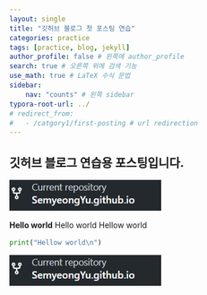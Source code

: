 ```yaml
---
layout: single
title: "깃허브 블로그 첫 포스팅 연습"
categories: practice
tags: [practice, blog, jekyll]
author_profile: false # 왼쪽에 author_profile
search: true # 오른쪽 위에 검색 기능
use_math: true # LaTeX 수식 문법
sidebar:
    nav: "counts" # 왼쪽 sidebar
typora-root-url: ../
# redirect_from:
#   - /catgory1/first-posting # url redirection
---
```


## 깃허브 블로그 연습용 포스팅입니다.

![image-20240325103730001](/images/2024-03-23-first-posting/image-20240325103730001.png)

**Hello world** Hello world Hellow world

```python
print("Hellow world\n")
```

![image-20240325103730001](/images/2024-03-23-first-posting/image-20240325103730001.png)
